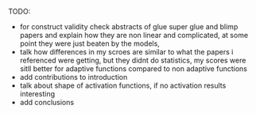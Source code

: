 TODO:
- for construct validity check abstracts of glue super glue and blimp papers and explain how they are non linear and complicated, at some point they were just beaten by the models,
- talk how differences in my scroes are similar to what the papers i referenced were getting, but they didnt do statistics, my scores were sitll better for adaptive functions compared to non adaptive functions 
- add contributions to introduction
- talk about shape of activation functions, if no activation results interesting
- add conclusions
